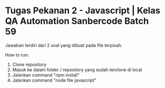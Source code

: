 # Tugas Pekanan 2 - Javascript | Kelas QA Automation Sanbercode Batch 59

Jawaban terdiri dari 2 soal yang dibuat pada file terpisah. 

How to run:
1. Clone repository
2. Masuk ke dalam folder / repository yang sudah terclone di local
3. Jalankan command "npm install"
4. Jalankan command "node file javascript"